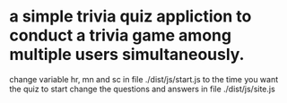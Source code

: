 # a simple trivia quiz appliction to conduct a trivia game among multiple users simultaneously.
 change variable hr, mn and sc in file ./dist/js/start.js to the time you want the quiz to start
 change the questions and answers in file ./dist/js/site.js
